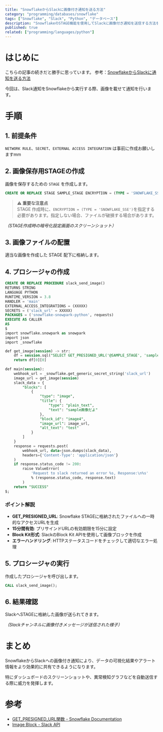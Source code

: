 ```yaml
---
title: "SnowflakeからSlackに画像付き通知を送る方法"
category: "programming/databases/snowflake"
tags: ["Snowflake", "Slack", "Python", "データベース"]
description: "SnowflakeのSTAGE機能を使用してSlackに画像付き通知を送信する方法を解説"
published: true
related: ["programming/languages/python"]
---
```


# はじめに

こちらの記事の続きだと勝手に思っています。
参考：[SnowflakeからSlackに通知を送る方法](https://zenn.dev/churadata/articles/a553092387708b)

今回は、Slack通知をSnowflakeから実行する際、画像を載せて通知を行います。

# 手順

## 1. 前提条件

`NETWORK RULE`、`SECRET`、`EXTERNAL ACCESS INTEGRATION` は事前に作成お願いしますmm

## 2. 画像保存用STAGEの作成

画像を保存するための `STAGE` を作成します。

```sql
CREATE OR REPLACE STAGE SAMPLE_STAGE ENCRYPTION = (TYPE = 'SNOWFLAKE_SSE');
```

> **⚠️ 重要な注意点**  
> STAGE 作成時に、`ENCRYPTION = (TYPE = 'SNOWFLAKE_SSE')`を指定する必要があります。指定しない場合、ファイルが破損する場合があります。

*（STAGE作成時の暗号化設定画面のスクリーンショット）*

## 3. 画像ファイルの配置

適当な画像を作成した STAGE 配下に格納します。

## 4. プロシージャの作成

```sql
CREATE OR REPLACE PROCEDURE slack_send_image()
RETURNS STRING
LANGUAGE PYTHON
RUNTIME_VERSION = 3.8
HANDLER = 'main'
EXTERNAL_ACCESS_INTEGRATIONS = (XXXXX)
SECRETS = ('slack_url' = XXXXX)
PACKAGES = ('snowflake-snowpark-python', requests)
EXECUTE AS CALLER
AS
$
import snowflake.snowpark as snowpark
import json
import _snowflake

def get_image(session) -> str:
    df = session.sql("SELECT GET_PRESIGNED_URL('@SAMPLE_STAGE', 'sample.png', 15) as image_url").collect()
    return df[0][0]
    
def main(session): 
    webhook_url = _snowflake.get_generic_secret_string('slack_url')    
    image_url = get_image(session)
    slack_data = {
        "blocks": [
            {
                "type": "image",
                "title": {
                    "type": "plain_text",
                    "text": "sample画像だよ"
                },
                "block_id": "image4",
                "image_url": image_url,
                "alt_text": "test"
            }
        ]
    }
    response = requests.post(
        webhook_url, data=json.dumps(slack_data),
        headers={'Content-Type': 'application/json'}
    )
    if response.status_code != 200:
        raise ValueError(
            'Request to slack returned an error %s, Response:\n%s'
            % (response.status_code, response.text)
        )
    return "SUCCESS"
$;
```

### ポイント解説

- **GET_PRESIGNED_URL**: Snowflake STAGEに格納されたファイルへの一時的なアクセスURLを生成
- **15分間有効**: プリサインドURLの有効期限を15分に設定
- **Block Kit形式**: SlackのBlock Kit APIを使用して画像ブロックを作成
- **エラーハンドリング**: HTTPステータスコードをチェックして適切なエラー処理

## 5. プロシージャの実行

作成したプロシージャを呼び出します。

```sql
CALL slack_send_image();
```

## 6. 結果確認

SlackへSTAGEに格納した画像が送られてきます。

*（Slackチャンネルに画像付きメッセージが送信された様子）*

# まとめ

SnowflakeからSlackへの画像付き通知により、データの可視化結果やアラート情報をより効果的に共有できるようになります。

特にダッシュボードのスクリーンショットや、異常検知グラフなどを自動送信する際に威力を発揮します。

# 参考

- [GET_PRESIGNED_URL関数 - Snowflake Documentation](https://docs.snowflake.com/ja/sql-reference/functions/get_presigned_url)
- [Image Block - Slack API](https://api.slack.com/reference/block-kit/blocks#image)